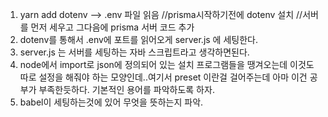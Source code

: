 1. yarn add dotenv --> .env 파일 읽음
//prisma시작하기전에 dotenv 설치
//서버를 먼저 세우고 그다음에 prisma 서버 코드 추가
2. dotenv를 통해서 .env에 포트를 읽어오게 server.js 에 세팅한다.
3. server.js 는 서버를 세팅하는 자바 스크립트라고 생각하면된다.
4. node에서 import로 json에 정의되어 있는 설치 프로그램들을 땡겨오는데 이것도 
따로 설정을 해줘야 하는 모양인데..여기서 preset 이란걸 걸어주는데 아마 이건 공부가 
부족한듯하다. 기본적인 용어를 파악하도록 하자.
5. babel이 세팅하는것에 있어 무엇을 뜻하는지 파악.